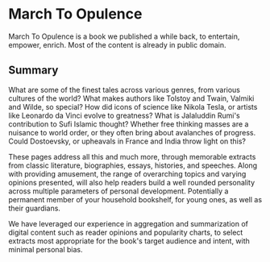 # March To Opulence

March To Opulence is a book we published a while back, to entertain, empower, enrich. Most of the content is already in public domain. 

## Summary
What are some of the finest tales across various genres, from various cultures of the world? What makes authors like Tolstoy and Twain, Valmiki and Wilde, so special? How did icons of science like Nikola Tesla, or artists like Leonardo da Vinci evolve to greatness? What is Jalaluddin Rumi's contribution to Sufi Islamic thought? Whether free thinking masses are a nuisance to world order, or they often bring about avalanches of progress. Could Dostoevsky, or upheavals in France and India throw light on this?

These pages address all this and much more, through memorable extracts from classic literature, biographies, essays, histories, and speeches. Along with providing amusement, the range of overarching topics and varying opinions presented, will also help readers build a well rounded personality across multiple parameters of personal development. Potentially a permanent member of your household bookshelf, for young ones, as well as their guardians.

We have leveraged our experience in aggregation and summarization of digital content such as reader opinions and popularity charts, to select extracts most appropriate for the book's target audience and intent, with minimal personal bias.
